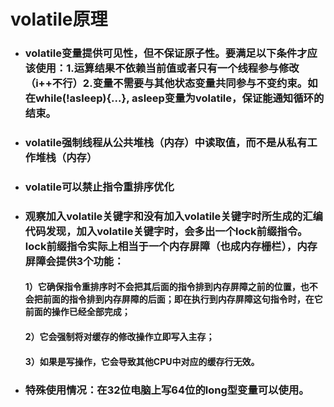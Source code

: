 # volatile原理

* ### volatile变量提供可见性，但不保证原子性。要满足以下条件才应该使用：1.运算结果不依赖当前值或者只有一个线程参与修改（i++不行）2.变量不需要与其他状态变量共同参与不变约束。如在while\(!asleep\){...}, asleep变量为volatile，保证能通知循环的结束。
* ### volatile强制线程从公共堆栈（内存）中读取值，而不是从私有工作堆栈（内存）
* ### volatile可以禁止指令重排序优化
* ### 观察加入volatile关键字和没有加入volatile关键字时所生成的汇编代码发现，加入volatile关键字时，会多出一个lock前缀指令。lock前缀指令实际上相当于一个内存屏障（也成内存栅栏），内存屏障会提供3个功能：

  #### 1）它确保指令重排序时不会把其后面的指令排到内存屏障之前的位置，也不会把前面的指令排到内存屏障的后面；即在执行到内存屏障这句指令时，在它前面的操作已经全部完成；

  #### 2）它会强制将对缓存的修改操作立即写入主存；

  #### 3）如果是写操作，它会导致其他CPU中对应的缓存行无效。

* ### 特殊使用情况：在32位电脑上写64位的long型变量可以使用。



